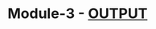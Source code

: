 # Module-3 - [OUTPUT](https://rohit-arun.github.io/corsera-tests/jhu-fullstack-course4/module-3/index.html)
